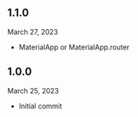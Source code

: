 
## 1.1.0
March 27, 2023
- MaterialApp or MaterialApp.router

## 1.0.0
March 25, 2023
- Initial commit